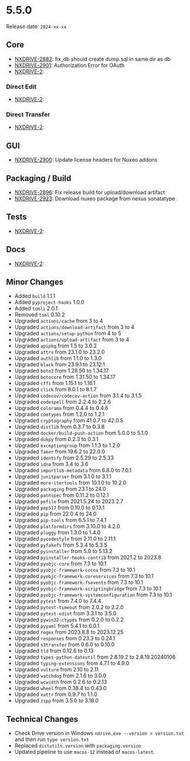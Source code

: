 # 5.5.0

Release date: `2024-xx-xx`

## Core

- [NXDRIVE-2882](https://jira.nuxeo.com/browse/NXDRIVE-2882): fix_db should create dump.sql in same dir as db
- [NXDRIVE-2901](https://jira.nuxeo.com/browse/NXDRIVE-2901): Authorization Error for OAuth
- [NXDRIVE-2](https://jira.nuxeo.com/browse/NXDRIVE-2):

### Direct Edit

- [NXDRIVE-2](https://jira.nuxeo.com/browse/NXDRIVE-2):

### Direct Transfer

- [NXDRIVE-2](https://jira.nuxeo.com/browse/NXDRIVE-2):

## GUI

- [NXDRIVE-2900](https://jira.nuxeo.com/browse/NXDRIVE-2900): Update license headers for Nuxeo addons

## Packaging / Build

- [NXDRIVE-2896](https://jira.nuxeo.com/browse/NXDRIVE-2896): Fix release build for upload/download artifact
- [NXDRIVE-2923](https://jira.nuxeo.com/browse/NXDRIVE-2923): Download nuxeo package from nexus sonatatype

## Tests

- [NXDRIVE-2](https://jira.nuxeo.com/browse/NXDRIVE-2):

## Docs

- [NXDRIVE-2](https://jira.nuxeo.com/browse/NXDRIVE-2):

## Minor Changes

- Added `build` 1.1.1
- Added `pyproject-hooks` 1.0.0
- Added `tomli` 2.0.1
- Removed `toml` 0.10.2
- Upgraded `actions/cache` from 3 to 4
- Upgraded `actions/download-artifact` from 3 to 4
- Upgraded `actions/setup-python` from 4 to 5
- Upgraded `actions/upload-artifact` from 3 to 4
- Upgraded `apipkg` from 1.5 to 3.0.2
- Upgraded `attrs` from 23.1.0 to 23.2.0
- Upgraded `authlib` from 1.1.0 to 1.3.0
- Upgraded `black` from 23.9.1 to 23.12.1
- Upgraded `boto3` from 1.28.50 to 1.34.17
- Upgraded `botocore` from 1.31.50 to 1.34.17
- Upgraded `cffi` from 1.15.1 to 1.16.1
- Upgraded `click` from 8.0.1 to 8.1.7
- Upgraded `codecov/codecov-action` from 3.1.4 to 3.1.5
- Upgraded `codespell` from 2.2.4 to 2.2.6
- Upgraded `colorama` from 0.4.4 to 0.4.6
- Upgraded `comtypes` from 1.2.0 to 1.2.1
- Upgraded `cryptography` from 41.0.7 to 42.0.5
- Upgraded `distlib` from 0.3.7 to 0.3.8
- Upgraded `docker/build-push-action` from 5.0.0 to 5.1.0
- Upgraded `dukpy` from 0.2.3 to 0.3.1
- Upgraded `exceptiongroup` from 1.1.3 to 1.2.0
- Upgraded `faker` from 19.6.2 to 22.0.0
- Upgraded `identify` from 2.5.29 to 2.5.33
- Upgraded `idna` from 3.4 to 3.6
- Upgraded `importlib-metadata` from 6.8.0 to 7.0.1
- Upgraded `junitparser` from 3.1.0 to 3.1.1
- Upgraded `more-itertools` from 10.1.0 to 10.2.0
- Upgraded `packaging` from 23.1 to 24.0
- Upgraded `pathspec` from 0.11.2 to 0.12.1
- Upgraded `pefile` from 2021.5.24 to 2023.2.7
- Upgraded `pep517` from 0.10.0 to 0.13.1
- Upgraded `pip` from 22.0.4 to 24.0
- Upgraded `pip-tools` from 6.5.1 to 7.4.1
- Upgraded `platformdirs` from 3.10.0 to 4.2.0
- Upgraded `pluggy` from 1.3.0 to 1.4.0
- Upgraded `pycodestyle` from 2.11.0 to 2.11.1
- Upgraded `pyfakefs` from 5.3.4 to 5.3.5
- Upgraded `pyinstaller` from 5.0 to 5.13.2
- Upgraded `pyinstaller-hooks-contrib` from 2021.2 to 2023.8
- Upgraded `pyobjc-core` from 7.3 to 10.1
- Upgraded `pyobjc-framework-cocoa` from 7.3 to 10.1
- Upgraded `pyobjc-framework-coreservices` from 7.3 to 10.1
- Upgraded `pyobjc-framework-fsevents` from 7.3 to 10.1
- Upgraded `pyobjc-framework-scriptingbridge` from 7.3 to 10.1
- Upgraded `pyobjc-framework-systemconfiguration` from 7.3 to 10.1
- Upgraded `pytest` from 7.4.0 to 7.4.4
- Upgraded `pytest-timeout` from 2.0.2 to 2.2.0
- Upgraded `pytest-xdist` from 3.3.1 to 3.5.0
- Upgraded `pywin32-ctypes` from 0.2.0 to 0.2.2
- Upgraded `pyyaml` from 5.4.1 to 6.0.1
- Upgraded `regex` from 2023.8.8 to 2023.12.25
- Upgraded `responses` from 0.23.3 to 0.24.1
- Upgraded `s3transfer` from 0.6.0 to 0.10.0
- Upgraded `tld` from 0.12.6 to 0.13
- Upgraded `types-python-dateutil` from 2.8.19.2 to 2.8.19.20240106
- Upgraded `typing-extensions` from 4.7.1 to 4.9.0
- Upgraded `vulture` from 2.10 to 2.11
- Upgraded `watchdog` from 2.1.6 to 3.0.0
- Upgraded `wcwidth` from 0.2.6 to 0.2.13
- Upgraded `wheel` from 0.38.4 to 0.43.0
- Upgraded `xattr` from 0.9.7 to 1.1.0
- Upgraded `zipp` from 3.5.0 to 3.18.0

## Technical Changes

- Check Drive version in Windows `ndrive.exe --version > version.txt` and then run `type version.txt`
- Replaced `distutils.version` with `packaging.version`
- Updated pipeline to use `macos-12` instead of `macos-latest`.
